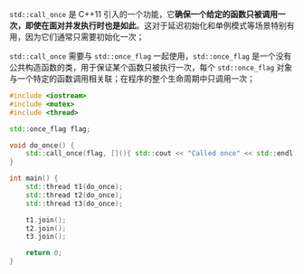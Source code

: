 `std::call_once` 是 C++11 引入的一个功能，它**确保一个给定的函数只被调用一次，即使在面对并发执行时也是如此**。这对于延迟初始化和单例模式等场景特别有用，因为它们通常只需要初始化一次；

`std::call_once` 需要与 `std::once_flag` 一起使用，`std::once_flag` 是一个没有公共构造函数的类，用于保证某个函数只被执行一次，每个 `std::once_flag` 对象与一个特定的函数调用相关联；在程序的整个生命周期中只调用一次；

```cpp
#include <iostream>
#include <mutex>
#include <thread>

std::once_flag flag;

void do_once() {
    std::call_once(flag, [](){ std::cout << "Called once" << std::endl; });
}

int main() {
    std::thread t1(do_once);
    std::thread t2(do_once);
    std::thread t3(do_once);

    t1.join();
    t2.join();
    t3.join();

    return 0;
}
```